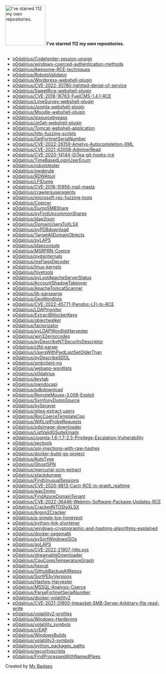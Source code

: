 <img src="https://my-badges.github.io/my-badges/self-star.png" alt="I&apos;ve starred 112 my own repositories." title="I&apos;ve starred 112 my own repositories." width="128">
<strong>I&apos;ve starred 112 my own repositories.</strong>
<br><br>

- <a href="https://github.com/p0dalirius/CodeIgniter-session-unsign">p0dalirius/CodeIgniter-session-unsign</a>
- <a href="https://github.com/p0dalirius/windows-coerced-authentication-methods">p0dalirius/windows-coerced-authentication-methods</a>
- <a href="https://github.com/p0dalirius/Awesome-RCE-techniques">p0dalirius/Awesome-RCE-techniques</a>
- <a href="https://github.com/p0dalirius/RobotsValidator">p0dalirius/RobotsValidator</a>
- <a href="https://github.com/p0dalirius/Wordpress-webshell-plugin">p0dalirius/Wordpress-webshell-plugin</a>
- <a href="https://github.com/p0dalirius/CVE-2022-30780-lighttpd-denial-of-service">p0dalirius/CVE-2022-30780-lighttpd-denial-of-service</a>
- <a href="https://github.com/p0dalirius/SweetRice-webshell-plugin">p0dalirius/SweetRice-webshell-plugin</a>
- <a href="https://github.com/p0dalirius/CVE-2018-16763-FuelCMS-1.4.1-RCE">p0dalirius/CVE-2018-16763-FuelCMS-1.4.1-RCE</a>
- <a href="https://github.com/p0dalirius/LimeSurvey-webshell-plugin">p0dalirius/LimeSurvey-webshell-plugin</a>
- <a href="https://github.com/p0dalirius/Joomla-webshell-plugin">p0dalirius/Joomla-webshell-plugin</a>
- <a href="https://github.com/p0dalirius/Moodle-webshell-plugin">p0dalirius/Moodle-webshell-plugin</a>
- <a href="https://github.com/p0dalirius/ipsourcebypass">p0dalirius/ipsourcebypass</a>
- <a href="https://github.com/p0dalirius/JoGet-webshell-plugin">p0dalirius/JoGet-webshell-plugin</a>
- <a href="https://github.com/p0dalirius/Tomcat-webshell-application">p0dalirius/Tomcat-webshell-application</a>
- <a href="https://github.com/p0dalirius/http-fuzzing-scripts">p0dalirius/http-fuzzing-scripts</a>
- <a href="https://github.com/p0dalirius/GetFortinetSerialNumber">p0dalirius/GetFortinetSerialNumber</a>
- <a href="https://github.com/p0dalirius/CVE-2022-26159-Ametys-Autocompletion-XML">p0dalirius/CVE-2022-26159-Ametys-Autocompletion-XML</a>
- <a href="https://github.com/p0dalirius/CVE-2021-43008-AdminerRead">p0dalirius/CVE-2021-43008-AdminerRead</a>
- <a href="https://github.com/p0dalirius/CVE-2020-14144-GiTea-git-hooks-rce">p0dalirius/CVE-2020-14144-GiTea-git-hooks-rce</a>
- <a href="https://github.com/p0dalirius/TimeBasedLoginUserEnum">p0dalirius/TimeBasedLoginUserEnum</a>
- <a href="https://github.com/p0dalirius/robotstester">p0dalirius/robotstester</a>
- <a href="https://github.com/p0dalirius/owabrute">p0dalirius/owabrute</a>
- <a href="https://github.com/p0dalirius/RDWAtool">p0dalirius/RDWAtool</a>
- <a href="https://github.com/p0dalirius/LFIDump">p0dalirius/LFIDump</a>
- <a href="https://github.com/p0dalirius/CVE-2016-10956-mail-masta">p0dalirius/CVE-2016-10956-mail-masta</a>
- <a href="https://github.com/p0dalirius/crawlersuseragents">p0dalirius/crawlersuseragents</a>
- <a href="https://github.com/p0dalirius/microsoft-rpc-fuzzing-tools">p0dalirius/microsoft-rpc-fuzzing-tools</a>
- <a href="https://github.com/p0dalirius/Coercer">p0dalirius/Coercer</a>
- <a href="https://github.com/p0dalirius/DumpSMBShare">p0dalirius/DumpSMBShare</a>
- <a href="https://github.com/p0dalirius/pyFindUncommonShares">p0dalirius/pyFindUncommonShares</a>
- <a href="https://github.com/p0dalirius/ldap2json">p0dalirius/ldap2json</a>
- <a href="https://github.com/p0dalirius/DomainUsersToXLSX">p0dalirius/DomainUsersToXLSX</a>
- <a href="https://github.com/p0dalirius/pyPDBdownload">p0dalirius/pyPDBdownload</a>
- <a href="https://github.com/p0dalirius/TargetAllDomainObjects">p0dalirius/TargetAllDomainObjects</a>
- <a href="https://github.com/p0dalirius/pyLAPS">p0dalirius/pyLAPS</a>
- <a href="https://github.com/p0dalirius/ldapconsole">p0dalirius/ldapconsole</a>
- <a href="https://github.com/p0dalirius/MSRPRN-Coerce">p0dalirius/MSRPRN-Coerce</a>
- <a href="https://github.com/p0dalirius/pydsinternals">p0dalirius/pydsinternals</a>
- <a href="https://github.com/p0dalirius/msFlagsDecoder">p0dalirius/msFlagsDecoder</a>
- <a href="https://github.com/p0dalirius/linux-kernels">p0dalirius/linux-kernels</a>
- <a href="https://github.com/p0dalirius/hivetools">p0dalirius/hivetools</a>
- <a href="https://github.com/p0dalirius/pyLootApacheServerStatus">p0dalirius/pyLootApacheServerStatus</a>
- <a href="https://github.com/p0dalirius/AccountShadowTakeover">p0dalirius/AccountShadowTakeover</a>
- <a href="https://github.com/p0dalirius/ApacheTomcatScanner">p0dalirius/ApacheTomcatScanner</a>
- <a href="https://github.com/p0dalirius/lib-parseargs">p0dalirius/lib-parseargs</a>
- <a href="https://github.com/p0dalirius/GeoWordlists">p0dalirius/GeoWordlists</a>
- <a href="https://github.com/p0dalirius/CVE-2022-45771-Pwndoc-LFI-to-RCE">p0dalirius/CVE-2022-45771-Pwndoc-LFI-to-RCE</a>
- <a href="https://github.com/p0dalirius/LDAPmonitor">p0dalirius/LDAPmonitor</a>
- <a href="https://github.com/p0dalirius/ExtractBitlockerKeys">p0dalirius/ExtractBitlockerKeys</a>
- <a href="https://github.com/p0dalirius/objectwalker">p0dalirius/objectwalker</a>
- <a href="https://github.com/p0dalirius/factorizator">p0dalirius/factorizator</a>
- <a href="https://github.com/p0dalirius/pyLDAPWordlistHarvester">p0dalirius/pyLDAPWordlistHarvester</a>
- <a href="https://github.com/p0dalirius/win32errorcodes">p0dalirius/win32errorcodes</a>
- <a href="https://github.com/p0dalirius/pyDescribeNTSecurityDescriptor">p0dalirius/pyDescribeNTSecurityDescriptor</a>
- <a href="https://github.com/p0dalirius/ctfd-parser">p0dalirius/ctfd-parser</a>
- <a href="https://github.com/p0dalirius/UsersWithPwdLastSetOlderThan">p0dalirius/UsersWithPwdLastSetOlderThan</a>
- <a href="https://github.com/p0dalirius/pyDescribeSDDL">p0dalirius/pyDescribeSDDL</a>
- <a href="https://github.com/p0dalirius/smbclient-ng">p0dalirius/smbclient-ng</a>
- <a href="https://github.com/p0dalirius/webapp-wordlists">p0dalirius/webapp-wordlists</a>
- <a href="https://github.com/p0dalirius/p0dalirius">p0dalirius/p0dalirius</a>
- <a href="https://github.com/p0dalirius/keytab">p0dalirius/keytab</a>
- <a href="https://github.com/p0dalirius/pwndocapi">p0dalirius/pwndocapi</a>
- <a href="https://github.com/p0dalirius/pdbdownload">p0dalirius/pdbdownload</a>
- <a href="https://github.com/p0dalirius/RemoteMouse-3.008-Exploit">p0dalirius/RemoteMouse-3.008-Exploit</a>
- <a href="https://github.com/p0dalirius/SymfonyDumpSource">p0dalirius/SymfonyDumpSource</a>
- <a href="https://github.com/p0dalirius/pySprayer">p0dalirius/pySprayer</a>
- <a href="https://github.com/p0dalirius/gitea-extract-users">p0dalirius/gitea-extract-users</a>
- <a href="https://github.com/p0dalirius/RpcCoerceTemplateCpp">p0dalirius/RpcCoerceTemplateCpp</a>
- <a href="https://github.com/p0dalirius/WifiListProbeRequests">p0dalirius/WifiListProbeRequests</a>
- <a href="https://github.com/p0dalirius/pdsimage-downloader">p0dalirius/pdsimage-downloader</a>
- <a href="https://github.com/p0dalirius/ListValidGSuiteEmails">p0dalirius/ListValidGSuiteEmails</a>
- <a href="https://github.com/p0dalirius/Joomla-1.6-1.7-2.5-Privilege-Escalation-Vulnerability">p0dalirius/Joomla-1.6-1.7-2.5-Privilege-Escalation-Vulnerability</a>
- <a href="https://github.com/p0dalirius/sectools">p0dalirius/sectools</a>
- <a href="https://github.com/p0dalirius/sql-injections-with-raw-hashes">p0dalirius/sql-injections-with-raw-hashes</a>
- <a href="https://github.com/p0dalirius/docker-build-go-project">p0dalirius/docker-build-go-project</a>
- <a href="https://github.com/p0dalirius/AutoType">p0dalirius/AutoType</a>
- <a href="https://github.com/p0dalirius/GhostSPN">p0dalirius/GhostSPN</a>
- <a href="https://github.com/p0dalirius/mercurial-scm-extract">p0dalirius/mercurial-scm-extract</a>
- <a href="https://github.com/p0dalirius/stackdumper">p0dalirius/stackdumper</a>
- <a href="https://github.com/p0dalirius/FindUnusualSessions">p0dalirius/FindUnusualSessions</a>
- <a href="https://github.com/p0dalirius/CVE-2020-8813-Cacti-RCE-in-graph_realtime">p0dalirius/CVE-2020-8813-Cacti-RCE-in-graph_realtime</a>
- <a href="https://github.com/p0dalirius/wav2mmv">p0dalirius/wav2mmv</a>
- <a href="https://github.com/p0dalirius/FindAzureDomainTenant">p0dalirius/FindAzureDomainTenant</a>
- <a href="https://github.com/p0dalirius/CVE-2022-36446-Webmin-Software-Package-Updates-RCE">p0dalirius/CVE-2022-36446-Webmin-Software-Package-Updates-RCE</a>
- <a href="https://github.com/p0dalirius/CrackedNTDStoXLSX">p0dalirius/CrackedNTDStoXLSX</a>
- <a href="https://github.com/p0dalirius/Argon2Cracker">p0dalirius/Argon2Cracker</a>
- <a href="https://github.com/p0dalirius/a-simple-tcp-honeypot">p0dalirius/a-simple-tcp-honeypot</a>
- <a href="https://github.com/p0dalirius/python-link-shortener">p0dalirius/python-link-shortener</a>
- <a href="https://github.com/p0dalirius/windows-cryptographic-and-hashing-algorithms-explained">p0dalirius/windows-cryptographic-and-hashing-algorithms-explained</a>
- <a href="https://github.com/p0dalirius/docker-sagemath">p0dalirius/docker-sagemath</a>
- <a href="https://github.com/p0dalirius/pySortWindowsISOs">p0dalirius/pySortWindowsISOs</a>
- <a href="https://github.com/p0dalirius/goLAPS">p0dalirius/goLAPS</a>
- <a href="https://github.com/p0dalirius/CVE-2022-21907-http.sys">p0dalirius/CVE-2022-21907-http.sys</a>
- <a href="https://github.com/p0dalirius/streamableDownloader">p0dalirius/streamableDownloader</a>
- <a href="https://github.com/p0dalirius/CpuCoresTemperatureGraph">p0dalirius/CpuCoresTemperatureGraph</a>
- <a href="https://github.com/p0dalirius/hexcat">p0dalirius/hexcat</a>
- <a href="https://github.com/p0dalirius/GithubBackupAllRepos">p0dalirius/GithubBackupAllRepos</a>
- <a href="https://github.com/p0dalirius/SortPEbyVersions">p0dalirius/SortPEbyVersions</a>
- <a href="https://github.com/p0dalirius/Hashes-Harvester">p0dalirius/Hashes-Harvester</a>
- <a href="https://github.com/p0dalirius/MSSQL-Analysis-Coerce">p0dalirius/MSSQL-Analysis-Coerce</a>
- <a href="https://github.com/p0dalirius/ParseFortinetSerialNumber">p0dalirius/ParseFortinetSerialNumber</a>
- <a href="https://github.com/p0dalirius/docker-volatility2">p0dalirius/docker-volatility2</a>
- <a href="https://github.com/p0dalirius/CVE-2021-31800-Impacket-SMB-Server-Arbitrary-file-read-write">p0dalirius/CVE-2021-31800-Impacket-SMB-Server-Arbitrary-file-read-write</a>
- <a href="https://github.com/p0dalirius/volatility2-profiles">p0dalirius/volatility2-profiles</a>
- <a href="https://github.com/p0dalirius/Windows-Hardening">p0dalirius/Windows-Hardening</a>
- <a href="https://github.com/p0dalirius/volatility_symbols">p0dalirius/volatility_symbols</a>
- <a href="https://github.com/p0dalirius/crEAP">p0dalirius/crEAP</a>
- <a href="https://github.com/p0dalirius/WindowsBuilds">p0dalirius/WindowsBuilds</a>
- <a href="https://github.com/p0dalirius/volatility3-symbols">p0dalirius/volatility3-symbols</a>
- <a href="https://github.com/p0dalirius/python_packages_paths">p0dalirius/python_packages_paths</a>
- <a href="https://github.com/p0dalirius/securityscripts">p0dalirius/securityscripts</a>
- <a href="https://github.com/p0dalirius/FindProcessesWithNamedPipes">p0dalirius/FindProcessesWithNamedPipes</a>


Created by <a href="https://github.com/my-badges/my-badges">My Badges</a>